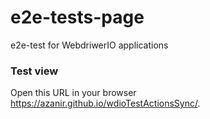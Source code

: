 # e2e-tests-page

e2e-test for WebdriwerIO applications

### Test view

Open this URL in your browser <https://azanir.github.io/wdioTestActionsSync/>.